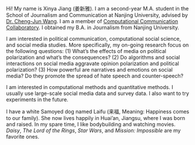 Hi! My name is Xinya Jiang (姜新雅). I am a second-year M.A. student in the School of Journalism and Communication at Nanjing University, advised by [Dr. Cheng-Jun Wang](https://chengjun.github.io/). I am a member of [Computational Communication Collaboratory](https://computational-communication.com/). I obtained my B.A. in Journalism from Nanjing University.

I am interested in political communication, computational social science, and social media studies. More specifically, my on-going research focus on the following questions: (1) What’s the effects of media on political polarization and what’s the consequences? (2) Do algorithms and social interactions on social media aggravate opinion polarization and political polarization? (3) How powerful are narratives and emotions on social media? Do they promote the spread of hate speech and counter-speech?

I am interested in computational methods and quantitative methods. I usually use large-scale social media data and survey data. I also want to try experiments in the future.

I have a white Samoyed dog named Laifu (来福, Meaning: Happiness comes to our family). She now lives happily in Huai’an, Jiangsu, where I was born and raised. In my spare time, I like bodybuilding and watching movies. *Daisy*, *The Lord of the Rings*, *Star Wars*, and *Mission: Impossible* are my favorite ones.

